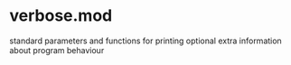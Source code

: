 # verbose.mod
standard parameters and functions for printing optional extra information about program behaviour
